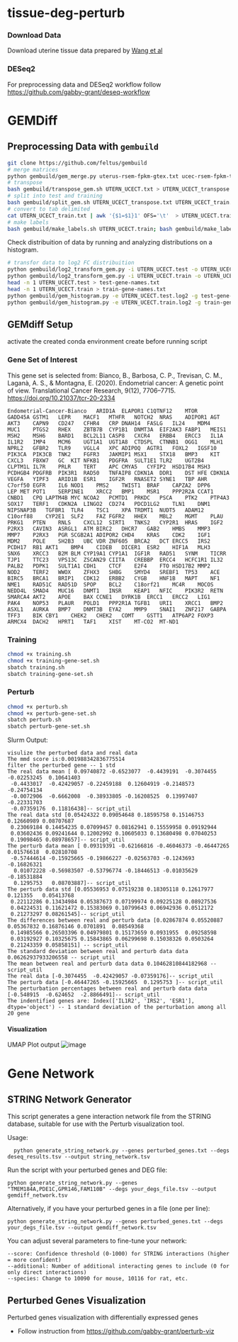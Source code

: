 # tissue-deg-perturb
### Download Data
Download uterine tissue data prepared by [Wang et al](https://figshare.com/articles/dataset/Data_record_1/5330539)

### DESeq2
For preprocessing data and DESeq2 workflow follow https://github.com/gabby-grant/deseq-workflow

# GEMDiff 
## Preprocessing Data with `gembuild` 
```bash
git clone https://github.com/feltus/gembuild
# merge matrices
python gembuild/gem_merge.py uterus-rsem-fpkm-gtex.txt ucec-rsem-fpkm-tcga-t.txt UTERN_UCECT.txt
# transpose
bash gembuild/transpose_gem.sh UTERN_UCECT.txt > UTERN_UCECT_transpose.txt
# split into test and training
bash gembuild/split_gem.sh UTERN_UCECT_transpose.txt UTERN_UCECT_train.txt UTERN_UCECT_test.txt
# convert to tab delimited
cat UTERN_UCECT_train.txt | awk '{$1=$1}1' OFS='\t'  > UTERN_UCECT.train; cat UTERN_UCECT_test.txt | awk '{$1=$1}1' OFS='\t'  > UTERN_UCECT.test
# make labels
bash gembuild/make_labels.sh UTERN_UCECT.train; bash gembuild/make_labels.sh UTERN_UCECT.test
```
Check distribuition of data by running and analyzing distributions on a histogram.
```bash
# transfor data to log2 FC distribuition
python gembuild/log2_transform_gem.py -i UTERN_UCECT.test -o UTERN_UCECT.test.log2
python gembuild/log2_transform_gem.py -i UTERN_UCECT.train -o UTERN_UCECT.train.log2
head -n 1 UTERN_UCECT.test > test-gene-names.txt
head -n 1 UTERN_UCECT.train > train-gene-names.txt
python gembuild/gem_histogram.py -e UTERN_UCECT.test.log2 -g test-gene-names.txt -o test-output-histogram.png -l
python gembuild/gem_histogram.py -e UTERN_UCECT.train.log2 -g train-gene-names.txt -o train-output-histogram.png -l
```
## GEMdiff Setup

 activate the created conda environment create before running script
 
### Gene Set of Interest
This gene set is selected from: 
Bianco, B., Barbosa, C. P., Trevisan, C. M., Laganà, A. S., & Montagna, E. (2020). Endometrial cancer: A genetic point of view. Translational Cancer Research, 9(12), 7706–7715. https://doi.org/10.21037/tcr-20-2334

```
Endometrial-Cancer-Bianco	ARID1A	ELAPOR1	C1QTNF12	MTOR	GADD45A	GSTM1	LEPR	MACF1	MTHFR	NOTCH2	NRAS	ADIPOR1	AGT	AKT3	CAPN9	CD247	CFHR4	CRP	DNAH14	FASLG	IL24	MDM4	MUC1	PTGS2	RHEX	ZBTB7B	CYP1B1	DNMT3A	EIF2AK3	FABP1	MEIS1	MSH2	MSH6	BARD1	BCL2L11	CASP8	CXCR4	ERBB4	ERCC3	IL1A	IL1R2	IMP4	MCM6	UGT1A1	UGT1A8	CTDSPL	CTNNB1	OGG1	MLH1	NPRL2	GFBR2	TLR9	VGLL4	XPC	ADIPOQ	AGTR1	FOXL2	IGSF10	PIK3CA	PIK3CB	TNK2	FGFR3	JAKMIP1	MSX1	STX18	BMP3	KIT	CXCL3	FBXW7	GC	KIT	NFKB1	PDGFRA	SULT1E1	TLR2	UGT2B4	CLPTM1L	IL7R	PRLR	TERT	APC	CMYA5	CYFIP2	HSD17B4	MSH3	PCDHGB4	PDGFRB	PIK3R1	RAD50	TNFAIP8	CDKN1A	DDR1	DST	HFE	CDKN1A	VEGFA	YIPF3	ARID1B	ESR1	IGF2R	RNASET2	SYNE1	TBP	AHR	C7orf50	EGFR	IL6	NOD1	PMS2	TWIST1	BRAF	CAPZA2	DPP6	LEP	MET	POT1	SERPINE1	XRCC2	BMP1	MSR1	PPP2R2A	CCAT1	CNBD1	CPQ	LAPTM4B	MYC	NCOA2	PCMTD1	PRKDC	PSCA	PTK2	PTP4A3	SOX17	TERF1	CDKN2A	LINGO2	CD274	PDCD1LG2	TLN1	DNM1	NIPSNAP3B	TGFBR1	TLR4	TSC1	XPA	TRDMT1	NUDT5	ADAM12	C10orf88	CYP2E1	SLF2	FAZ	FGFR2	HHEX	MBL2	MGMT	PLAU	PRKG1	PTEN	RNLS	CXCL12	SIRT1	TNKS2	CYP2R1	HRAS	IGF2	P2RX3	CAVIN3	ASRGL1	ATM	BIRC2	DHCR7	GAB2	HMBS	MMP3	MMP7	P2RX3	PGR	SCGB2A1	ADIPOR2	CHD4	KRAS	CDK2	IGF1	MDM2	POLE	SH2B3	UBC	VDR	ZNF605	BRCA2	DCT	ERCC5	IRS2	PCDH17	RB1	AKT1	BMP4	CIDEB	DICER1	ESR2	HIF1A	MLH3	SNX6	XRCC3	B2M	BLM	CYP19A1	CYP1A1	IGF1R	RAD51	SYNM	TICRR	TJP1	TTC23	VPS13C	ZSCAN29	CIITA	CREBBP	ERCC4	HCFC1R1	IL32	PALB2	PDPK1	SULT1A1	CDH1	CTCF	E2F4	FTO	HSD17B2	MMP2	NOD2	TERF2	WWOX	ZFHX3	SHBG	SMYD4	SREBF1	TP53	ACE	BIRC5	BRCA1	BRIP1	CDK12	ERBB2	CYGB	HNF1B	MAPT	NF1	NME1	RAD51C	RAD51D	SPOP	BCL2	C18orf21	MC4R	MOCOS	NEDD4L	SMAD4	MUC16	DNMT1	INSR	KEAP1	NFIC	PIK3R2	RETN	SMARCA4	AKT2	APOE	BAX	CCNE1	DYRK1B	ERCC1	ERCC2	LIG1	PAK4	NOP53	PLAUR	POLD1	PPP2R1A	TGFB1	URI1	XRCC1	BMP2	ASXL1	AURKA	BMP7	DNMT3B	EYA2	MMP9	SNAI1	ZNF217	GABPA	TFF3	BIK	CBY1	CHEK2	CHEK2	COMT	GSTT1	ATP6AP2	FOXP3	ARMCX4	DACH2	HPRT1	TAF1	XIST	MT-CO2	MT-ND1
```

### Training

```bash
chmod +x training.sh
chmod +x training-gene-set.sh
sbatch training.sh
sbatch training-gene-set.sh
```

### Perturb 
```bash
chmod +x perturb.sh
chmod +x perturb-gene-set.sh
sbatch perturb.sh
sbatch perturb-gene-set.sh
```
Slurm Output:
```
visulize the perturbed data and real data
The mmd score is:0.001988342836775514
filter the perturbed gene -- 1 std
The real data mean [ 0.09740872 -0.6523077  -0.4439191  -0.3074455  -0.02253245  0.10641403
 -0.4433017  -0.42429057 -0.22459188  0.12604919 -0.2148573  -0.24754134
 -0.0072906  -0.6662008  -0.38933805 -0.16208525  0.13997407 -0.22331703
 -0.07359176  0.11816438]-- script_util
The real data std [0.05424322 0.09054648 0.18595758 0.15146753 0.12660989 0.08707687
 0.23069184 0.14454235 0.07099457 0.08162941 0.15559958 0.09192944
 0.03602436 0.09241644 0.12002992 0.10605033 0.13680498 0.07040253
 0.19098465 0.08978657]-- script_util
The perturb data mean [ 0.09319391 -0.62166816 -0.46046373 -0.46447265  0.01576618  0.02810708
 -0.57444614 -0.15925665 -0.19866227 -0.02563703 -0.1243693  -0.16826321
  0.01072228 -0.56983507 -0.53796774 -0.18446513 -0.01035629 -0.18531884
  0.1295753   0.08703887]-- script_util
The perturb data std [0.05536953 0.07519238 0.18305118 0.12617977 0.121355   0.05413768
 0.22112286 0.13434984 0.05387673 0.07199974 0.09225128 0.08927536
 0.04224531 0.11621472 0.15383069 0.10799643 0.06942936 0.0512172
 0.21273297 0.08261545]-- script_util
The differences between real and perturb data [0.02867874 0.05520887 0.05367832 0.16876146 0.0701891  0.08549368
 0.14985566 0.26503396 0.04979801 0.15173659 0.0931955  0.09258598
 0.03192927 0.10325675 0.15843865 0.06299698 0.15038326 0.0503264
 0.21243359 0.05858151] -- script_util
The standard deviation between real and perturb data data 0.06262937933206558 -- script_util
The mean between real and perturb data data 0.10462810844182968 -- script_util
The real data [-0.3074455  -0.42429057 -0.07359176]-- script_util
The perturb data [-0.46447265 -0.15925665  0.1295753 ]-- script_util
The perturbation percentages between real and perturb data data [-0.548915  -0.624652  -2.8866491]-- script_util
The indentified genes are: Index(['IL1R2', 'IRS2', 'ESR1'], dtype='object') -- 1 standard deviation of the perturbation among all 20 gene
```
#### Visualization
UMAP Plot output
![image](https://github.com/user-attachments/assets/0f4ccd8c-57b4-4e22-9a6f-a56c7f52e360)


# Gene Network 

## STRING Network Generator 

This script generates a gene interaction network file from the STRING database,
suitable for use with the Perturb visualization tool.

Usage:
```
  python generate_string_network.py --genes perturbed_genes.txt --degs deseq_results.tsv --output string_network.tsv
```
Run the script with your perturbed genes and DEG file:
```
python generate_string_network.py --genes "TMEM184A,PDE1C,GPR146,FAM110B" --degs your_degs_file.tsv --output gemdiff_network.tsv
```
Alternatively, if you have your perturbed genes in a file (one per line):
```
python generate_string_network.py --genes perturbed_genes.txt --degs your_degs_file.tsv --output gemdiff_network.tsv
```
You can adjust several parameters to fine-tune your network:
```
--score: Confidence threshold (0-1000) for STRING interactions (higher = more confident)
--additional: Number of additional interacting genes to include (0 for only direct interactions)
--species: Change to 10090 for mouse, 10116 for rat, etc.
```
## Perturbed Genes Visualization
Perturbed genes visualization with differentially expressed genes
- Follow instruction from https://github.com/gabby-grant/perturb-viz


